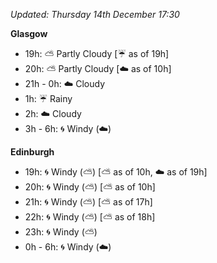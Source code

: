 *Updated: Thursday 14th December 17:30*

**Glasgow**

* 19h: :partly_sunny: Partly Cloudy [:umbrella: as of 19h]
* 20h: :partly_sunny: Partly Cloudy [:cloud: as of 10h]
* 21h - 0h: :cloud: Cloudy
* 1h: :umbrella: Rainy
* 2h: :cloud: Cloudy
* 3h - 6h: :cyclone: Windy (:cloud:)

**Edinburgh**

* 19h: :cyclone: Windy (:partly_sunny:) [:partly_sunny: as of 10h, :cloud: as of 19h]
* 20h: :cyclone: Windy (:partly_sunny:) [:partly_sunny: as of 10h]
* 21h: :cyclone: Windy (:partly_sunny:) [:partly_sunny: as of 17h]
* 22h: :cyclone: Windy (:partly_sunny:) [:partly_sunny: as of 18h]
* 23h: :cyclone: Windy (:partly_sunny:)
* 0h - 6h: :cyclone: Windy (:cloud:)
